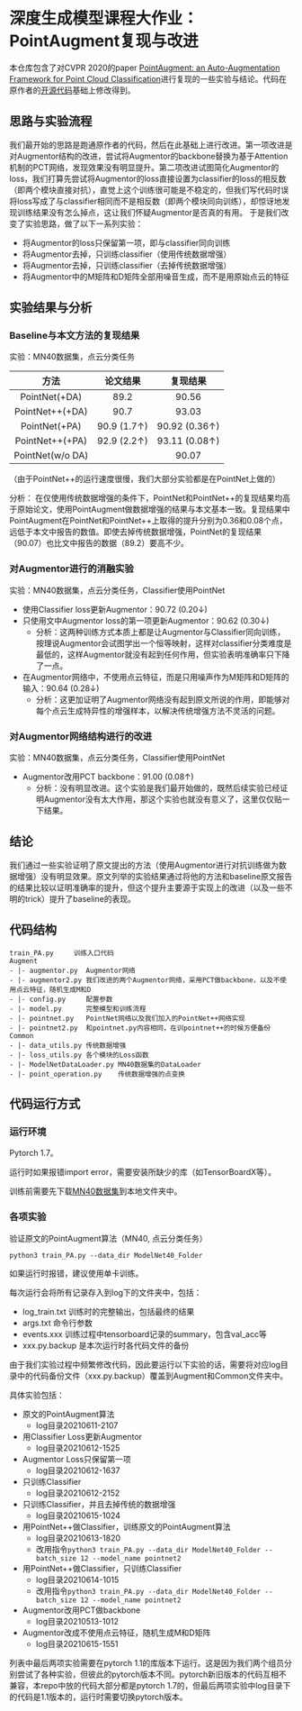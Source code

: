 # 深度生成模型课程大作业：PointAugment复现与改进

本仓库包含了对CVPR 2020的paper [PointAugment: an Auto-Augmentation Framework for Point Cloud Classification](https://openaccess.thecvf.com/content_CVPR_2020/papers/Li_PointAugment_An_Auto-Augmentation_Framework_for_Point_Cloud_Classification_CVPR_2020_paper.pdf)进行复现的一些实验与结论。代码在原作者的[开源代码](https://github.com/liruihui/PointAugment)基础上修改得到。

## 思路与实验流程
我们最开始的思路是跑通原作者的代码，然后在此基础上进行改进。第一项改进是对Augmentor结构的改进，尝试将Augmentor的backbone替换为基于Attention机制的PCT网络，发现效果没有明显提升。第二项改进试图简化Augmentor的loss，我们打算先尝试将Augmentor的loss直接设置为classifier的loss的相反数（即两个模块直接对抗），直觉上这个训练很可能是不稳定的，但我们写代码时误将loss写成了与classifier相同而不是相反数（即两个模块同向训练），却惊讶地发现训练结果没有怎么掉点，这让我们怀疑Augmentor是否真的有用。
于是我们改变了实验思路，做了以下一系列实验：
* 将Augmentor的loss只保留第一项，即与classifier同向训练
* 将Augmentor去掉，只训练classifier（使用传统数据增强）
* 将Augmentor去掉，只训练classifier（去掉传统数据增强）
* 将Augmentor中的M矩阵和D矩阵全部用噪音生成，而不是用原始点云的特征

## 实验结果与分析

### Baseline与本文方法的复现结果
实验：MN40数据集，点云分类任务

| 方法 | 论文结果 | 复现结果 |
| :-: | :-: | :-: |
| PointNet(+DA) | 89.2 | 90.56 |
| PointNet++(+DA) | 90.7 | 93.03 |
| PointNet(+PA) | 90.9 (1.7↑) | 90.92 (0.36↑) |
| PointNet++(+PA) | 92.9 (2.2↑) | 93.11 (0.08↑) |
| PointNet(w/o DA) |  | 90.07 |

（由于PointNet++的运行速度很慢，我们大部分实验都是在PointNet上做的）

分析：
在仅使用传统数据增强的条件下，PointNet和PointNet++的复现结果均高于原始论文，使用PointAugment做数据增强的结果与本文基本一致。复现结果中PointAugment在PointNet和PointNet++上取得的提升分别为0.36和0.08个点，远低于本文中报告的数值。即使去掉传统数据增强，PointNet的复现结果（90.07）也比文中报告的数据（89.2）要高不少。

### 对Augmentor进行的消融实验
实验：MN40数据集，点云分类任务，Classifier使用PointNet

- 使用Classifier loss更新Augmentor：90.72 (0.20↓)
- 只使用文中Augmentor loss的第一项更新Augmentor：90.62 (0.30↓)
    - 分析：这两种训练方式本质上都是让Augmentor与Classifier同向训练，按理说Augmentor会试图学出一个恒等映射，这样对classifier分类难度是最低的，这样Augmentor就没有起到任何作用，但实验表明准确率只下降了一点。
- 在Augmentor网络中，不使用点云特征，而是只用噪声作为M矩阵和D矩阵的输入：90.64 (0.28↓)
    - 分析：这更加证明了Augmentor网络没有起到原文所说的作用，即能够对每个点云生成特异性的增强样本，以解决传统增强方法不灵活的问题。

### 对Augmentor网络结构进行的改进
实验：MN40数据集，点云分类任务，Classifier使用PointNet

- Augmentor改用PCT backbone：91.00 (0.08↑)
    - 分析：没有明显改进。这个实验是我们最开始做的，既然后续实验已经证明Augmentor没有太大作用，那这个实验也就没有意义了，这里仅仅贴一下结果。

## 结论
我们通过一些实验证明了原文提出的方法（使用Augmentor进行对抗训练做为数据增强）没有明显效果。原文列举的实验结果通过将他的方法和baseline原文报告的结果比较以证明准确率的提升，但这个提升主要源于实现上的改进（以及一些不明的trick）提升了baseline的表现。

## 代码结构
```
train_PA.py     训练入口代码
Augment
- |- augmentor.py  Augmentor网络
- |- augmentor2.py 我们改进的两个Augmentor网络，采用PCT做backbone，以及不使用点云特征，随机生成M和D
- |- config.py     配置参数
- |- model.py      完整模型和训练流程
- |- pointnet.py   PointNet网络以及我们加入的PointNet++网络实现
- |- pointnet2.py  和pointnet.py内容相同，在训pointnet++的时候方便备份
Common
- |- data_utils.py 传统数据增强
- |- loss_utils.py 各个模块的Loss函数
- |- ModelNetDataLoader.py MN40数据集的DataLoader
- |- point_operation.py    传统数据增强的点变换
```

## 代码运行方式

### 运行环境
Pytorch 1.7。

运行时如果报错import error，需要安装所缺少的库（如TensorBoardX等）。

训练前需要先下载[MN40数据集](https://shapenet.cs.stanford.edu/media/modelnet40_ply_hdf5_2048.zip)到本地文件夹中。

### 各项实验
验证原文的PointAugment算法（MN40, 点云分类任务）

```python3 train_PA.py --data_dir ModelNet40_Folder```

如果运行时报错，建议使用单卡训练。

每次运行会将所有记录存入到log下的文件夹中，包括：
- log_train.txt  训练时的完整输出，包括最终的结果
- args.txt   命令行参数
- events.xxx 训练过程中tensorboard记录的summary，包含val_acc等
- xxx.py.backup  是本次运行时各代码文件的备份

由于我们实验过程中频繁修改代码，因此要运行以下实验的话，需要将对应log目录中的代码备份文件（xxx.py.backup）覆盖到Augment和Common文件夹中。

具体实验包括：
- 原文的PointAugment算法
    - log目录20210611-2107
- 用Classifier Loss更新Augmentor
    - log目录20210612-1525
- Augmentor Loss只保留第一项
    - log目录20210612-1637
- 只训练Classifier
    - log目录20210612-2152
- 只训练Classifier，并且去掉传统的数据增强
    - log目录20210615-1024
- 用PointNet++做Classifier，训练原文的PointAugment算法
    - log目录20210613-1820
    - 改用指令```python3 train_PA.py --data_dir ModelNet40_Folder --batch_size 12 --model_name pointnet2```
- 用PointNet++做Classifier，只训练Classifier
    - log目录20210614-1015
    - 改用指令```python3 train_PA.py --data_dir ModelNet40_Folder --batch_size 12 --model_name pointnet2```
- Augmentor改用PCT做backbone
    - log目录20210513-1012
- Augmentor改成不使用点云特征，随机生成M和D矩阵
    - log目录20210615-1551

列表中最后两项实验需要在pytorch 1.1的库版本下运行。这是因为我们两个组员分别尝试了各种实验，但彼此的pytorch版本不同。pytorch新旧版本的代码互相不兼容，本repo中放的代码大部分都是pytorch 1.7的，但最后两项实验中log目录下的代码是1.1版本的，运行时需要切换pytorch版本。
